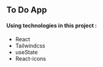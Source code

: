 ## To Do App
#### Using technologies in this project :
* React
* Tailwindcss
* useState
* React-icons
